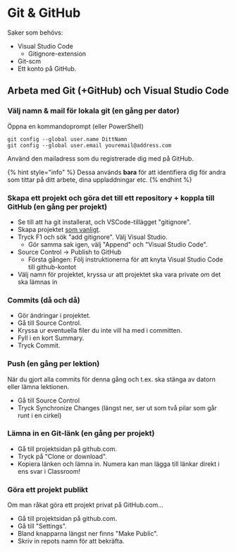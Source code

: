 # Git & GitHub

Saker som behövs:

* Visual Studio Code
  * Gitignore-extension
* Git-scm
* Ett konto på GitHub.

## Arbeta med Git \(+GitHub\) och Visual Studio Code

### Välj namn & mail för lokala git \(en gång per dator\)

Öppna en kommandoprompt \(eller PowerShell\)

```text
git config --global user.name DittNamn
git config --global user.email youremail@address.com
```

Använd den mailadress som du registrerade dig med på GitHub.

{% hint style="info" %}
Dessa används **bara** för att identifiera dig för andra som tittar på ditt arbete, dina uppladdningar etc.
{% endhint %}

### Skapa ett projekt och göra det till ett repository + koppla till GitHub \(en gång per projekt\)

* Se till att ha git installerat, och VSCode-tillägget "gitignore".
* Skapa projektet [som vanligt](../visual-studio-code/nya-projekt.md#skapa-nytt-konsollprojekt).
* Tryck F1 och sök "add gitignore". Välj Visual Studio.
  * Gör samma sak igen, välj "Append" och "Visual Studio Code".
* Source Control → Publish to GitHub
  * Första gången: Följ instruktionerna för att knyta Visual Studio Code till github-kontot
* Välj namn för projektet, kryssa ur att projektet ska vara private om det ska lämnas in

### Commits \(då och då\)

* Gör ändringar i projektet.
* Gå till Source Control.
* Kryssa ur eventuella filer du inte vill ha med i committen.
* Fyll i en kort Summary.
* Tryck Commit.

### Push \(en gång per lektion\)

När du gjort alla commits för denna gång och t.ex. ska stänga av datorn eller lämna lektionen.

* Gå till Source Control
* Tryck Synchronize Changes \(längst ner, ser ut som två pilar som går runt i en cirkel\)

### Lämna in en Git-länk \(en gång per projekt\)

* Gå till projektsidan på github.com.
* Tryck på "Clone or download".
* Kopiera länken och lämna in. Numera kan man lägga till länkar direkt i ens svar i Classroom!

### Göra ett projekt publikt

Om man råkat göra ett projekt privat på GitHub.com…

* Gå till projektsidan på github.com.
* Gå till "Settings".
* Bland knapparna längst ner finns "Make Public".
* Skriv in repots namn för att bekräfta.

